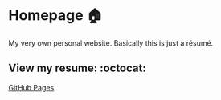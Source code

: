 # Homepage :house:
My very own personal website. Basically this is just a résumé.



## View my resume: :octocat:

[GitHub Pages](https://mylostandromeda.github.io/homepage/)
